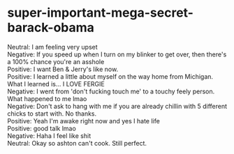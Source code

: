 super-important-mega-secret-barack-obama
========================================

Neutral: I am feeling very upset <br/>
Negative: If you speed up when I turn on my blinker to get over, then there's a 100% chance you're an asshole <br/>
Positive: I want Ben & Jerry's like now. <br/>
Positive: I learned a little about myself on the way home from Michigan. What I learned is...  I LOVE FERGIE <br/>
Negative: I went from 'don't fucking touch me' to a touchy feely person. What happened to me lmao <br/>
Negative: Don't ask to hang with me if you are already chillin with 5 different chicks to start with. No thanks. <br/>
Positive: Yeah I'm awake right now and yes I hate life <br/>
Positive: good talk lmao <br/>
Negative: Haha I feel like shit <br/>
Neutral: Okay so ashton can't cook. Still perfect. <br/>
